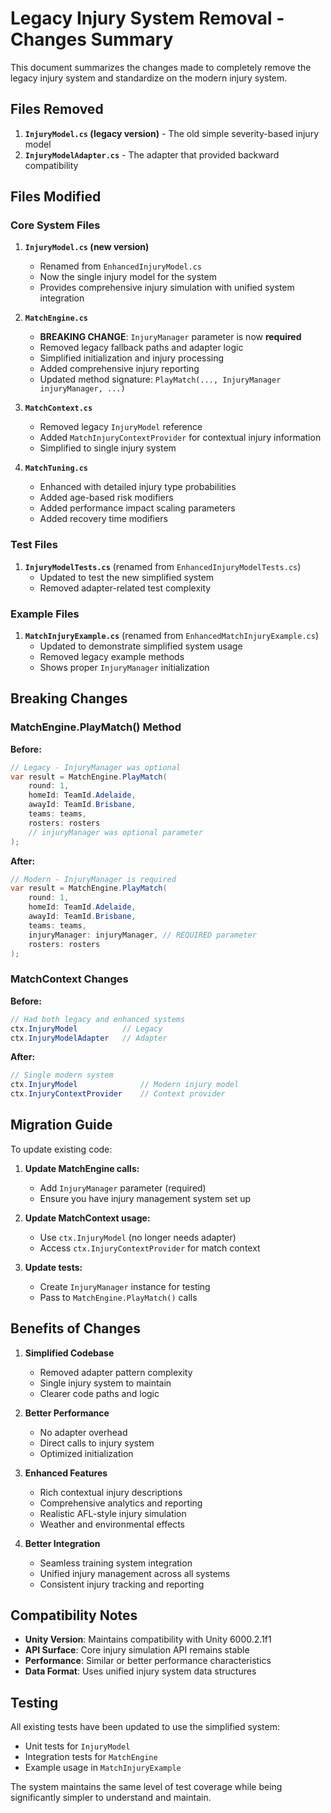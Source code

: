 # Legacy Injury System Removal - Changes Summary

This document summarizes the changes made to completely remove the legacy injury system and standardize on the modern injury system.

## Files Removed

1. **`InjuryModel.cs` (legacy version)** - The old simple severity-based injury model
2. **`InjuryModelAdapter.cs`** - The adapter that provided backward compatibility

## Files Modified

### Core System Files

1. **`InjuryModel.cs` (new version)**
   - Renamed from `EnhancedInjuryModel.cs`
   - Now the single injury model for the system
   - Provides comprehensive injury simulation with unified system integration

2. **`MatchEngine.cs`**
   - **BREAKING CHANGE**: `InjuryManager` parameter is now **required**
   - Removed legacy fallback paths and adapter logic  
   - Simplified initialization and injury processing
   - Added comprehensive injury reporting
   - Updated method signature: `PlayMatch(..., InjuryManager injuryManager, ...)`

3. **`MatchContext.cs`**
   - Removed legacy `InjuryModel` reference
   - Added `MatchInjuryContextProvider` for contextual injury information
   - Simplified to single injury system

4. **`MatchTuning.cs`**
   - Enhanced with detailed injury type probabilities
   - Added age-based risk modifiers
   - Added performance impact scaling parameters
   - Added recovery time modifiers

### Test Files

1. **`InjuryModelTests.cs`** (renamed from `EnhancedInjuryModelTests.cs`)
   - Updated to test the new simplified system
   - Removed adapter-related test complexity

### Example Files  

1. **`MatchInjuryExample.cs`** (renamed from `EnhancedMatchInjuryExample.cs`)
   - Updated to demonstrate simplified system usage
   - Removed legacy example methods
   - Shows proper `InjuryManager` initialization

## Breaking Changes

### MatchEngine.PlayMatch() Method
**Before:**
```csharp
// Legacy - InjuryManager was optional
var result = MatchEngine.PlayMatch(
    round: 1,
    homeId: TeamId.Adelaide, 
    awayId: TeamId.Brisbane,
    teams: teams,
    rosters: rosters
    // injuryManager was optional parameter
);
```

**After:**
```csharp
// Modern - InjuryManager is required
var result = MatchEngine.PlayMatch(
    round: 1,
    homeId: TeamId.Adelaide,
    awayId: TeamId.Brisbane, 
    teams: teams,
    injuryManager: injuryManager, // REQUIRED parameter
    rosters: rosters
);
```

### MatchContext Changes
**Before:**
```csharp
// Had both legacy and enhanced systems
ctx.InjuryModel          // Legacy
ctx.InjuryModelAdapter   // Adapter
```

**After:**
```csharp
// Single modern system
ctx.InjuryModel              // Modern injury model
ctx.InjuryContextProvider    // Context provider
```

## Migration Guide

To update existing code:

1. **Update MatchEngine calls:**
   - Add `InjuryManager` parameter (required)
   - Ensure you have injury management system set up

2. **Update MatchContext usage:**
   - Use `ctx.InjuryModel` (no longer needs adapter)
   - Access `ctx.InjuryContextProvider` for match context

3. **Update tests:**
   - Create `InjuryManager` instance for testing
   - Pass to `MatchEngine.PlayMatch()` calls

## Benefits of Changes

1. **Simplified Codebase**
   - Removed adapter pattern complexity
   - Single injury system to maintain
   - Clearer code paths and logic

2. **Better Performance**
   - No adapter overhead
   - Direct calls to injury system
   - Optimized initialization

3. **Enhanced Features**
   - Rich contextual injury descriptions
   - Comprehensive analytics and reporting
   - Realistic AFL-style injury simulation
   - Weather and environmental effects

4. **Better Integration**
   - Seamless training system integration
   - Unified injury management across all systems
   - Consistent injury tracking and reporting

## Compatibility Notes

- **Unity Version**: Maintains compatibility with Unity 6000.2.1f1
- **API Surface**: Core injury simulation API remains stable
- **Performance**: Similar or better performance characteristics
- **Data Format**: Uses unified injury system data structures

## Testing

All existing tests have been updated to use the simplified system:
- Unit tests for `InjuryModel`
- Integration tests for `MatchEngine` 
- Example usage in `MatchInjuryExample`

The system maintains the same level of test coverage while being significantly simpler to understand and maintain.